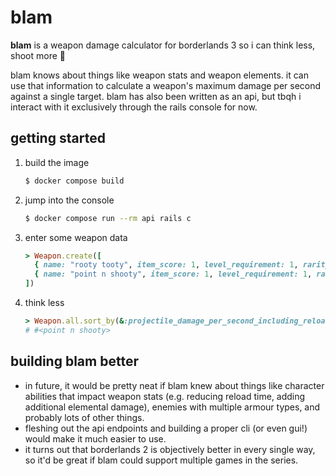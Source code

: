 # blam

**blam** is a weapon damage calculator for borderlands 3 so i can think less, shoot more 🤠

blam knows about things like weapon stats and weapon elements. it can use that information to calculate a weapon's maximum damage per second against a single target. blam has also been written as an api, but tbqh i interact with it exclusively through the rails console for now.

## getting started

1. build the image
    ```zsh
    $ docker compose build
    ```
2. jump into the console
    ```zsh
    $ docker compose run --rm api rails c
    ```
3. enter some weapon data
    ```ruby
    > Weapon.create([
      { name: "rooty tooty", item_score: 1, level_requirement: 1, rarity: "Common", damage_per_projectile: 10, number_of_projectiles: 1, accuracy: 0.67, handling: 0.57, reload_time: 2.5, fire_rate: 6.95, magazine_size: 16 },
      { name: "point n shooty", item_score: 1, level_requirement: 1, rarity: "Common", damage_per_projectile: 20, number_of_projectiles: 1, accuracy: 0.67, handling: 0.57, reload_time: 2.5, fire_rate: 6.95, magazine_size: 16 }
    ])
    ```
4. think less
    ```ruby
    > Weapon.all.sort_by(&:projectile_damage_per_second_including_reload_time).last
    # #<point n shooty>
    ```

## building blam better

* in future, it would be pretty neat if blam knew about things like character abilities that impact weapon stats (e.g. reducing reload time, adding additional elemental damage), enemies with multiple armour types, and probably lots of other things.
* fleshing out the api endpoints and building a proper cli (or even gui!) would make it much easier to use.
* it turns out that borderlands 2 is objectively better in every single way, so it'd be great if blam could support multiple games in the series.
